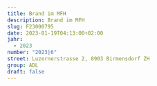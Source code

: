 ```yaml
---
title: Brand im MFH
description: Brand im MFH
slug: F23000795
date: 2023-01-19T04:13:00+02:00
jahr:
  - 2023
number: "2023|6"
street: Luzernerstrasse 2, 8903 Birmensdorf ZH
group: ADL
draft: false
---
```


